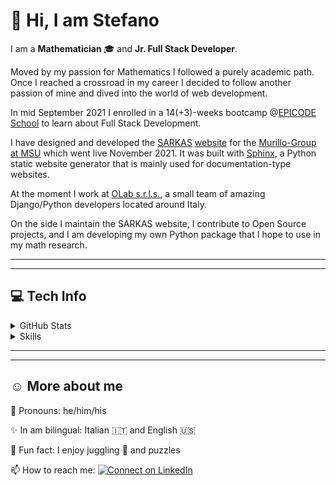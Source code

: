 <!-- :bangbang: --- under construction --- :bangbang: -->

:wave: Hi, I am Stefano
=======================

I am a **Mathematician** :mortar_board: and **Jr. Full Stack Developer**.

Moved by my passion for Mathematics I followed a purely academic path. Once I reached a crossroad in my career I decided to follow another passion of mine and dived into the world of web development.

In mid September 2021 I enrolled in a 14(+3)-weeks bootcamp @[EPICODE School](https://epicode.it) to learn about Full Stack Development.

I have designed and developed the [SARKAS](https://github.com/murillo-group/sarkas) [website](https://murillo-group.github.io/sarkas/) for the [Murillo-Group at MSU](https://murillogroupmsu.com/) which went live November 2021. It was built with [Sphinx](https://www.sphinx-doc.org), a Python static website generator that is mainly used for documentation-type websites.

At the moment I work at [OLab s.r.l.s.](https://olab-studio.com), a small team of amazing Django/Python developers located around Italy.

On the side I maintain the SARKAS website, I contribute to Open Source projects, and I am developing my own Python package that I hope to use in my math research.

---
---

:computer: Tech Info
--------------------
<details>
  <summary>GitHub Stats</summary>

<!--   <img align="center" src="https://github-readme-stats.vercel.app/api?username=silvestristefano&show_icons=true&theme=city_lights&include_all_commits=true"/> -->
  <img align="center" src="https://github-readme-stats.vercel.app/api/top-langs/?username=silvestristefano&layout=compact&theme=city_lights"/>

</details>

<details>
  <summary>Skills</summary>

  * Markup Languages
    <p align="center">

    <img height="32" src="img/icons/latex.svg" alt="LaTeX" title="LaTeX"/>
    <img height="32" src="img/icons/html5.svg" alt="HTML 5" title="HTML 5"/>
    <img height="32" src="img/icons/markdown.svg" alt="Markdown" title="Markdown"/>
    <img height="20" src="img/icons/ReStructuredText_Logo.svg" alt="ReStructuredText" title="RST"/>

    </p>
  * Programming languages with which I have experimented
    <p align="center">

    <img height="32" width="32" src="img/icons/javascript.svg" alt="Javascript" title="Javascript"/>
    <img height="32" width="32" src="img/icons/python.svg" alt="Python" title="Python 3+"/>
    <img height="32" src="img/icons/Julia_Programming_Language_Logo.svg" alt="Julia" title="Julia"/>
    <img height="32" width="32" src="img/icons/Processing_2021_logo.svg" alt="Processing" title="Processing"/>
    <img height="32" src="img/icons/php.svg" alt="PHP" title="PHP 8+"/>

    </p>
  * Libraries I have been learning
    <p align="center">

    <img height="40" src="img/icons/p5dotjs.svg" alt="p5.js" title="p5.js"/>
    <img height="32" width="32" src="img/icons/jquery.svg" alt="jQuery" title="jQuery"/>
    <img height="32" width="32" src="img/icons/react.svg" alt="React" title="React"/>

    </p>
  * Databases
    <p  align="center">
    
    <img height="42" src="img/icons/mysql.svg" alt="MySQL" title="MySQL"/>
    <img height="42" src="img/icons/mongodb.svg" alt="MongoDB" title="MongoDB"/>
    <img height="42" src="img/icons/neo4j.svg" alt="Neo4j" title="Neo4j"/>

    </p>
  * Frameworks with which I have played
    <p  align="center">
    
    <img height="32" src="img/icons/django.svg" alt="Django" title="Django 3 &amp; 4"/>
    <img height="32" src="img/icons/laravel.svg" alt="Laravel" title="Laravel 8"/>
    <img height="32" src="img/icons/bootstrap.svg" alt="Bootstrap" title="Bootstrap 4 &amp; 5"/>
    <img height="32" src="img/icons/tailwindcss.svg" alt="Tailwind CSS" title="Tailwind CSS"/>
    <img height="32" src="img/icons/mui.svg" alt="Mui" title="MUI"/>

    </p>
  * CMS I have used
    <p  align="center">
    
    <img height="32" src="img/icons/wordpress.svg" alt="Wordpress" title="Wordpress"/>

    </p>
  * Software
    <p  align="center">
    
      
    <img height="32" src="img/icons/rabbitmq.svg" alt="RabbitMQ" title="RabbitMQ"/>
    <img height="32" src="img/icons/wolframmathematica.svg" alt="Wolfram Mathematica" title="Mathematica 10 11 &amp; 12"/>
    <img height="32" src="img/icons/powerbi.svg" alt="Power BI" title="Power BI"/>

    </p>
</details>

---
---

:relaxed: More about me
-------------

💬 Pronouns: he/him/his

✨ In am bilingual: Italian :it: and English :us:

👀 Fun fact: I enjoy juggling 🤹 and puzzles

📫 How to reach me:  [![Connect on LinkedIn](https://img.shields.io/badge/--linkedin?label=LinkedIn&logo=LinkedIn&style=social)](https://www.linkedin.com/in/stefano-silvestri-phd/)

